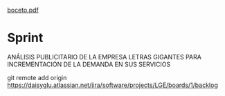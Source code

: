 [boceto.pdf](https://github.com/daisynaranjo/Sprint-el-coraz-n-de-SCRUM/files/8411336/boceto.pdf)
# Sprint
ANÁLISIS PUBLICITARIO DE LA EMPRESA LETRAS GIGANTES PARA INCREMENTACIÓN DE LA DEMANDA EN SUS SERVICIOS


git remote add origin https://daisyglu.atlassian.net/jira/software/projects/LGE/boards/1/backlog


